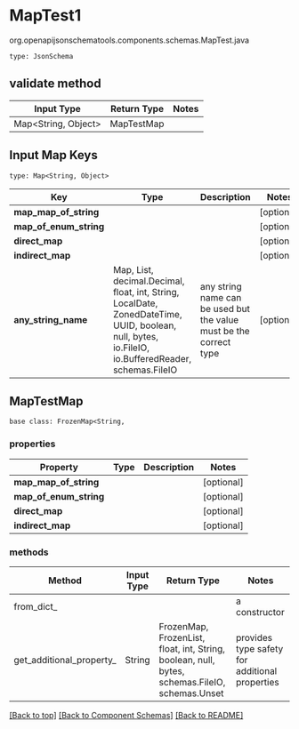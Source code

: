# MapTest1
org.openapijsonschematools.components.schemas.MapTest.java
```
type: JsonSchema
```

## validate method
| Input Type | Return Type | Notes |
| ---------- | ----------- | ----- |
| Map<String, Object> | MapTestMap | |

## Input Map Keys
```
type: Map<String, Object>
```
Key | Type |  Description | Notes
------------ | ------------- | ------------- | -------------
**map_map_of_string** |  |  | [optional]
**map_of_enum_string** |  |  | [optional]
**direct_map** |  |  | [optional]
**indirect_map** |  |  | [optional]
**any_string_name** | Map, List, decimal.Decimal, float, int, String, LocalDate, ZonedDateTime, UUID, boolean, null, bytes, io.FileIO, io.BufferedReader, schemas.FileIO | any string name can be used but the value must be the correct type | [optional]

## MapTestMap
```
base class: FrozenMap<String, 
```

### properties
Property | Type | Description | Notes
-------- | ---- | ----------- | -----
**map_map_of_string** |  |  | [optional]
**map_of_enum_string** |  |  | [optional]
**direct_map** |  |  | [optional]
**indirect_map** |  |  | [optional]

### methods
Method | Input Type | Return Type | Notes
------ | ---------- | ----------- | ------
from_dict_ |  |  | a constructor
get_additional_property_ | String | FrozenMap, FrozenList, float, int, String, boolean, null, bytes, schemas.FileIO, schemas.Unset | provides type safety for additional properties




[[Back to top]](#top) [[Back to Component Schemas]](../../../README.md#Component-Schemas) [[Back to README]](../../../README.md)
